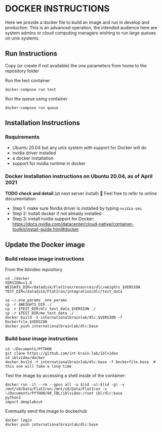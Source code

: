 # DOCKER INSTRUCTIONS
Here we provide a docker file to build an image and run in develop and production.
This is an advanced operation, the intended audience here are system admins or cloud computing managers wishing to run large queues on unix systems.

## Run Instructions
Copy (or create if not available) the one parameters from home to the repository folder

Run the test container
``` shell
docker-compose run test
```

Run the queue using container
``` shell
docker-compose run queue
```

## Installation Instructions
### Requirements
- Ubuntu 20.04 but any unix system with support for Docker will do
- nvidia driver installed
- a docker installation
- support for nvidia runtime in docker

### Docker Installation instructions on Ubuntu 20.04, as of April 2021
**TODO check and detail** (at next server install) 😬 Feel free to refer to online documentation
-	Step 1: make sure Nvidia driver is installed by typing `nvidia-smi`
-	Step 2: install docker if not already installed
-	Step 3: install nvidia support for Docker: https://docs.nvidia.com/datacenter/cloud-native/container-toolkit/install-guide.html#docker

## Update the Docker image
### Build release image instructions
From the iblvideo repository
```shell
cd ./docker
VERSION=v1.0
WEIGHTS_DIR=/datadisk/FlatIron/resources/dlc/weights_$VERSION
TEST_DIR=/datadisk/FlatIron/integration/dlc/test_data 

cp ~/.one_params .one_params
cp -r $WEIGHTS_DIR ./
cp -r $TEST_DIR/dlc_test_data_$VERSION ./
cp -r $TEST_DIR/me_test_data ./
docker build -t internationalbrainlab/dlc:$VERSION -f Dockerfile.$VERSION
docker push internationalbrainlab/dlc:base
```

### Build base image instructions

```shell
cd ~/Documents/PYTHON
git clone https://github.com/int-brain-lab/iblvideo
cd iblvideo/docker
docker build -t internationalbrainlab/dlc:base -f Dockerfile.base  # this one will take a long time
```

Test the image by accessing a shell inside of the container:
```shell
docker run -it --rm --gpus all -u $(id -u):$(id -g) -v /mnt/s0/Data/FlatIron:/mnt/s0/Data/FlatIron -v ~/Documents/PYTHON/00_IBL/iblvideo:/root ibl/dlc:base
python3
import deeplabcut
```

Eventually send the image to dockerhub
```shell
docker login
docker push internationalbrainlab/dlc:base
```
